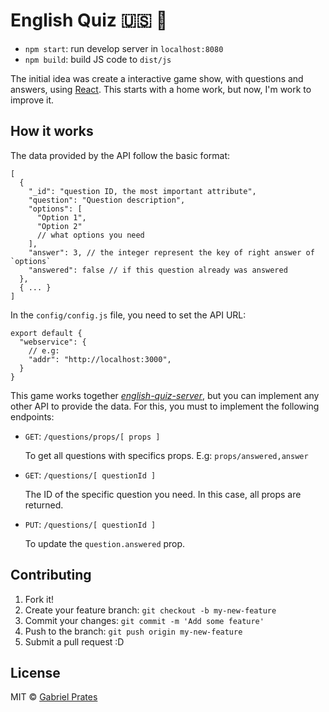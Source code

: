 # English Quiz :us: :game_die:

* `npm start`: run develop server in `localhost:8080`
* `npm build`: build JS code to `dist/js`

The initial idea was create a interactive game show, with questions and answers, using [React](https://facebook.github.io/react/). This starts with a home work, but now, I'm work to improve it.

## How it works

The data provided by the API follow the basic format:

```
[
  {
    "_id": "question ID, the most important attribute",
    "question": "Question description",
    "options": [
      "Option 1",
      "Option 2"
      // what options you need
    ],
    "answer": 3, // the integer represent the key of right answer of `options`
    "answered": false // if this question already was answered
  },
  { ... }
]
```

In the `config/config.js` file, you need to set the API URL:

```
export default {
  "webservice": {
    // e.g:
    "addr": "http://localhost:3000",
  }
}
```

This game works together *[english-quiz-server](https://github.com/gabsprates/english-quiz-server)*, but you can implement any other API to provide the data. For this, you must to implement the following endpoints:

* `GET`: `/questions/props/[ props ]`

  To get all questions with specifics props. E.g: `props/answered,answer`


* `GET`: `/questions/[ questionId ]`

  The ID of the specific question you need. In this case, all props are returned.


* `PUT`: `/questions/[ questionId ]`

  To update the `question.answered` prop.

## Contributing

1. Fork it!
2. Create your feature branch: `git checkout -b my-new-feature`
3. Commit your changes: `git commit -m 'Add some feature'`
4. Push to the branch: `git push origin my-new-feature`
5. Submit a pull request :D

## License

MIT © [Gabriel Prates](http://gabrielprates.com)
